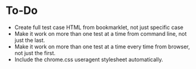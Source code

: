 To-Do
=====
 * Create full test case HTML from bookmarklet, not just specific case
 * Make it work on more than one test at a time from command line, not just the last.
 * Make it work on more than one test at a time every time from browser, not just the first.
 * Include the chrome.css useragent stylesheet automatically.
